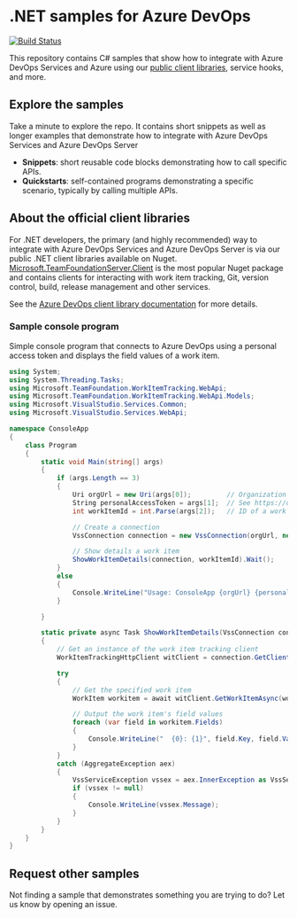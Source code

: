 # .NET samples for Azure DevOps

[![Build Status](https://dev.azure.com/ms/azure-devops-dotnet-samples/_apis/build/status/Microsoft.azure-devops-dotnet-samples?branchName=master)](https://dev.azure.com/ms/azure-devops-dotnet-samples/_build/latest?definitionId=82&branchName=master)

This repository contains C# samples that show how to integrate with  Azure DevOps Services and Azure using our [public client libraries](https://www.nuget.org/profiles/nugetvss), service hooks, and more.

## Explore the samples

Take a minute to explore the repo. It contains short snippets as well as longer examples that demonstrate how to integrate with Azure DevOps Services and Azure DevOps Server

* **Snippets**: short reusable code blocks demonstrating how to call specific APIs.
* **Quickstarts**: self-contained programs demonstrating a specific scenario, typically by calling multiple APIs.

## About the official client libraries

For .NET developers, the primary (and highly recommended) way to integrate with Azure DevOps Services and Azure DevOps Server is via our public .NET client libraries available on Nuget. [Microsoft.TeamFoundationServer.Client](https://www.nuget.org/packages/Microsoft.TeamFoundationServer.Client) is the most popular Nuget package and contains clients for interacting with work item tracking, Git, version control, build, release management and other services.

See the [Azure DevOps client library documentation](https://docs.microsoft.com/en-us/azure/devops/integrate/concepts/dotnet-client-libraries?view=vsts) for more details.

### Sample console program

Simple console program that connects to Azure DevOps using a personal access token and displays the field values of a work item.

```cs
using System;
using System.Threading.Tasks;
using Microsoft.TeamFoundation.WorkItemTracking.WebApi;
using Microsoft.TeamFoundation.WorkItemTracking.WebApi.Models;
using Microsoft.VisualStudio.Services.Common;
using Microsoft.VisualStudio.Services.WebApi;

namespace ConsoleApp
{
    class Program
    {
        static void Main(string[] args)
        {
            if (args.Length == 3)
            {
                Uri orgUrl = new Uri(args[0]);         // Organization URL, for example: https://dev.azure.com/fabrikam               
                String personalAccessToken = args[1];  // See https://docs.microsoft.com/azure/devops/integrate/get-started/authentication/pats
                int workItemId = int.Parse(args[2]);   // ID of a work item, for example: 12

                // Create a connection
                VssConnection connection = new VssConnection(orgUrl, new VssBasicCredential(string.Empty, personalAccessToken));

                // Show details a work item
                ShowWorkItemDetails(connection, workItemId).Wait();
            }
            else
            {
                Console.WriteLine("Usage: ConsoleApp {orgUrl} {personalAccessToken} {workItemId}");
            }

        }

        static private async Task ShowWorkItemDetails(VssConnection connection, int workItemId)
        {
            // Get an instance of the work item tracking client
            WorkItemTrackingHttpClient witClient = connection.GetClient<WorkItemTrackingHttpClient>();

            try
            {
                // Get the specified work item
                WorkItem workitem = await witClient.GetWorkItemAsync(workItemId);

                // Output the work item's field values
                foreach (var field in workitem.Fields)
                {
                    Console.WriteLine("  {0}: {1}", field.Key, field.Value);
                }
            }
            catch (AggregateException aex)
            {
                VssServiceException vssex = aex.InnerException as VssServiceException;
                if (vssex != null)
                {
                    Console.WriteLine(vssex.Message);
                }
            }
        }
    }
}
```

## Request other samples

Not finding a sample that demonstrates something you are trying to do? Let us know by opening an issue.
